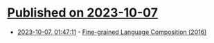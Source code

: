 # [Published on 2023-10-07](index.md)

* [2023-10-07, 01:47:11](https://lobste.rs/s/wrvsfc/fine_grained_language_composition_2016) - [Fine-grained Language Composition (2016)](https://tratt.net/laurie/blog/2016/fine_grained_language_composition.html#14462460)
